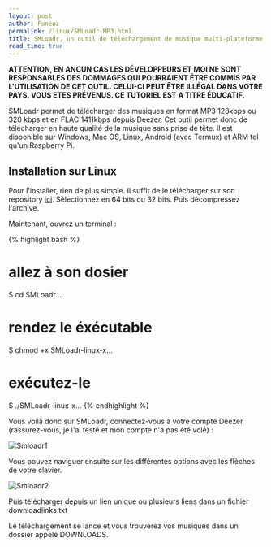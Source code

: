 ```yaml
---
layout: post
author: Funeoz
permalink: /linux/SMLoadr-MP3.html
title: SMLoadr, un outil de téléchargement de musique multi-plateforme
read_time: true
---
```


**ATTENTION, EN ANCUN CAS LES DÉVELOPPEURS ET MOI NE SONT RESPONSABLES DES DOMMAGES QUI POURRAIENT ÊTRE COMMIS PAR L'UTILISATION DE CET OUTIL. CELUI-CI PEUT ÊTRE ILLÉGAL DANS VOTRE PAYS. VOUS ETES PRÉVENUS. CE TUTORIEL EST A TITRE ÉDUCATIF.**

SMLoadr permet de télécharger des musiques en format MP3 128kbps ou 320 kbps et en FLAC 1411kbps depuis Deezer. Cet outil permet donc de télécharger en haute qualité de la musique sans prise de tête. Il est disponible sur Windows, Mac OS, Linux,
Android (avec Termux) et ARM tel qu'un Raspberry Pi.

## Installation sur Linux

Pour l'installer, rien de plus simple. Il suffit de le télécharger sur son repository [ici](https://git.fuwafuwa.moe/SMLoadrDev/SMLoadr/releases). Sélectionnez en 64 bits ou 32 bits. Puis décompressez l'archive.

Maintenant, ouvrez un terminal :

{% highlight bash %}
# allez à son dosier
$ cd SMLoadr...
# rendez le éxécutable
$ chmod +x SMLoadr-linux-x...
# exécutez-le
$ ./SMLoadr-linux-x...
{% endhighlight %}

Vous voilà donc sur SMLoadr, connectez-vous à votre compte Deezer (rassurez-vous, je l'ai testé et mon compte n'a pas été volé) :

![Smloadr1](/techlovers/assets/image1smloadr.png)

Vous pouvez naviguer ensuite sur les différentes options avec les flèches de votre clavier.

![Smloadr2](/techlovers/assets/image2smloadr.png)

Puis télécharger depuis un lien unique ou plusieurs liens dans un fichier downloadlinks.txt

Le téléchargement se lance et vous trouverez vos musiques dans un dossier appelé DOWNLOADS.



